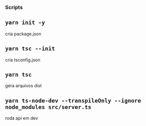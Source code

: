 ### Scripts

## `yarn init -y`
cria package.json

## `yarn tsc --init`
cria tsconfig.json

## `yarn tsc`
gera arquivos dist

## `yarn ts-node-dev --transpileOnly --ignore node_modules src/server.ts`
roda api em dev
